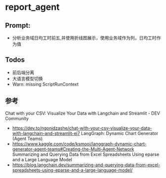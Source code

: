 # report_agent

## Prompt:

- 分析业务域日均工时前五,并使用折线图展示，使用业务域作为列，日均工时作为值

## Todos

- 前后端分离
- 大语言模型切换
- Warn: missing ScriptRunContext

## 参考

Chat with your CSV: Visualize Your Data with Langchain and Streamlit - DEV Community
- https://dev.to/ngonidzashe/chat-with-your-csv-visualize-your-data-with-langchain-and-streamlit-ej7
LangGraph: Dynamic Chart Generator (Agent Teams)
- https://www.kaggle.com/code/ksmooi/langgraph-dynamic-chart-generator-agent-teams#Creating-the-Multi-Agent-Network
Summarizing and Querying Data from Excel Spreadsheets Using eparse and a Large Language Model
- https://blog.langchain.dev/summarizing-and-querying-data-from-excel-spreadsheets-using-eparse-and-a-large-language-model/
